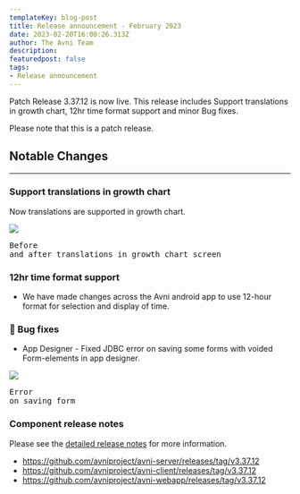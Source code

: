 ```yaml
---
templateKey: blog-post
title: Release announcement - February 2023
date: 2023-02-20T16:00:26.313Z
author: The Avni Team
description:
featuredpost: false
tags:
- Release announcement
---
```


Patch Release 3.37.12 is now live. This release includes Support translations in growth chart, 12hr time format support and minor Bug fixes.

Please note that this is a patch release.


## Notable Changes
---------------------------------------------------------------------------

### Support translations in growth chart
Now translations are supported in growth chart.

![](/img/2023-02-20-avni-release-announcement/before-after-translation.jpeg)<pre>Before and after translations in growth chart screen</pre>

### 12hr time format support
- We have made changes across the Avni android app to use 12-hour format for selection and display of time.

### 🐞 Bug fixes
- App Designer - Fixed JDBC error on saving some forms with voided Form-elements in app designer.

![](/img/2023-02-20-avni-release-announcement/jdbc_error_on_app_designer.png)<pre>Error on saving form</pre>




### Component release notes
Please see the [detailed release notes](https://github.com/avniproject/avni-product/releases/tag/v3.37.12) for more information.

- <a href="https://github.com/avniproject/avni-server/releases/tag/v3.37.12" target="_blank" rel="noopener noreferrer">https://github.com/avniproject/avni-server/releases/tag/v3.37.12</a>
- <a href="https://github.com/avniproject/avni-client/releases/tag/v3.37.12" target="_blank" rel="noopener noreferrer">https://github.com/avniproject/avni-client/releases/tag/v3.37.12</a>
- <a href="https://github.com/avniproject/avni-webapp/releases/tag/v3.37.12" target="_blank" rel="noopener noreferrer">https://github.com/avniproject/avni-webapp/releases/tag/v3.37.12</a>